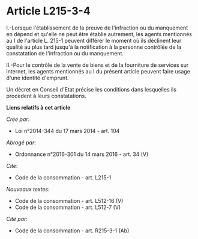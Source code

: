 # Article L215-3-4

I.-Lorsque l'établissement de la preuve de l'infraction ou du manquement en dépend et qu'elle ne peut être établie autrement,
les agents mentionnés au I de l'article L. 215-1 peuvent différer le moment où ils déclinent leur qualité au plus tard
jusqu'à la notification à la personne contrôlée de la constatation de l'infraction ou du manquement. 

II.-Pour le contrôle de la vente de biens et de la fourniture de services sur internet, les agents mentionnés au I du présent
article peuvent faire usage d'une identité d'emprunt. 

Un décret en Conseil d'Etat précise les conditions dans lesquelles ils procèdent à leurs constatations.

**Liens relatifs à cet article**

_Créé par_:

  - Loi n°2014-344 du 17 mars 2014 - art. 104

_Abrogé par_:

  - Ordonnance n°2016-301 du 14 mars 2016 - art. 34 (V)

_Cite_:

  - Code de la consommation - art. L215-1

_Nouveaux textes_:

  - Code de la consommation - art. L512-16 (V)
  - Code de la consommation - art. L512-7 (V)

_Cité par_:

  - Code de la consommation - art. R215-3-1 (Ab)
